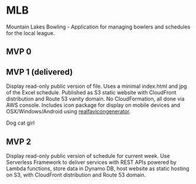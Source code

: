 # MLB
Mountain Lakes Bowling - Application for managing bowlers and schedules for the local league.
## MVP 0

## MVP 1 (delivered)
Display read-only public version of file. Uses a minimal index.html and jpg of the Excel schedule. Published as S3 static website with CloudFront distribution and Route 53 vanity domain. No CloudFormation, all done via AWS console. Includes icon package for display on mobile devices and OSX/Windows/Android using [realfavicongenerator](http://realfavicongenerator.net).

Dog cat girl

## MVP 2
Display read-only public version of schedule for current week. Use Serverless Framework to deliver services with REST APIs powered by Lambda functions, store data in Dynamo DB, host website as static hosting on S3, with CloudFront distribution and Route 53 domain.
